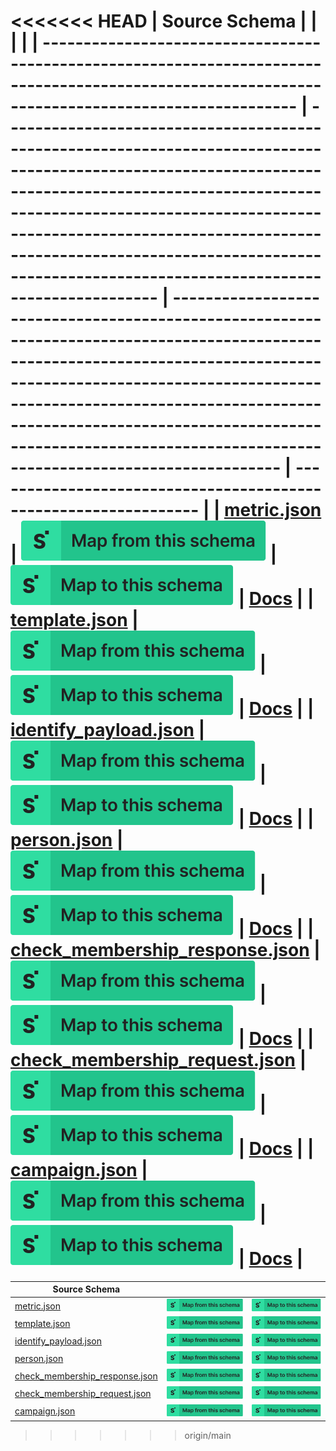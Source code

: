 <<<<<<< HEAD
| Source Schema                                                                                                                                     |                                                                                                                                                                                                                                                                                                                                     |                                                                                                                                                                                                                                                                                                                               |                                                                  |
| ------------------------------------------------------------------------------------------------------------------------------------------------- | ----------------------------------------------------------------------------------------------------------------------------------------------------------------------------------------------------------------------------------------------------------------------------------------------------------------------------------- | ----------------------------------------------------------------------------------------------------------------------------------------------------------------------------------------------------------------------------------------------------------------------------------------------------------------------------- | ---------------------------------------------------------------- |
| [metric.json](https://raw.githubusercontent.com/Stedi/registry/main/schemas/klaviyo/2021.11.26/metric.json)                                       | [![Map from this schema](/images/MapFromThisSchema.svg)](https://terminal.stedi.com/mappings/import?name=Mapping%20from%20Klaviyo's%20metric%20schema&referrer=registry-repo&source_json_schema=https://raw.githubusercontent.com/Stedi/registry/main/schemas/klaviyo/2021.11.26/metric.json)                                       | [![Map to this schema](/images/MapToThisSchema.svg)](https://terminal.stedi.com/mappings/import?name=Mapping%20to%20Klaviyo's%20metric%20schema&referrer=registry-repo&target_json_schema=https://raw.githubusercontent.com/Stedi/registry/main/schemas/klaviyo/2021.11.26/metric.json)                                       | [Docs](https://developers.klaviyo.com/en/reference/api-overview) |
| [template.json](https://raw.githubusercontent.com/Stedi/registry/main/schemas/klaviyo/2021.11.26/template.json)                                   | [![Map from this schema](/images/MapFromThisSchema.svg)](https://terminal.stedi.com/mappings/import?name=Mapping%20from%20Klaviyo's%20template%20schema&referrer=registry-repo&source_json_schema=https://raw.githubusercontent.com/Stedi/registry/main/schemas/klaviyo/2021.11.26/template.json)                                   | [![Map to this schema](/images/MapToThisSchema.svg)](https://terminal.stedi.com/mappings/import?name=Mapping%20to%20Klaviyo's%20template%20schema&referrer=registry-repo&target_json_schema=https://raw.githubusercontent.com/Stedi/registry/main/schemas/klaviyo/2021.11.26/template.json)                                   | [Docs](https://developers.klaviyo.com/en/reference/api-overview) |
| [identify_payload.json](https://raw.githubusercontent.com/Stedi/registry/main/schemas/klaviyo/2021.11.26/identify_payload.json)                   | [![Map from this schema](/images/MapFromThisSchema.svg)](https://terminal.stedi.com/mappings/import?name=Mapping%20from%20Klaviyo's%20identify_payload%20schema&referrer=registry-repo&source_json_schema=https://raw.githubusercontent.com/Stedi/registry/main/schemas/klaviyo/2021.11.26/identify_payload.json)                   | [![Map to this schema](/images/MapToThisSchema.svg)](https://terminal.stedi.com/mappings/import?name=Mapping%20to%20Klaviyo's%20identify_payload%20schema&referrer=registry-repo&target_json_schema=https://raw.githubusercontent.com/Stedi/registry/main/schemas/klaviyo/2021.11.26/identify_payload.json)                   | [Docs](https://developers.klaviyo.com/en/reference/api-overview) |
| [person.json](https://raw.githubusercontent.com/Stedi/registry/main/schemas/klaviyo/2021.11.26/person.json)                                       | [![Map from this schema](/images/MapFromThisSchema.svg)](https://terminal.stedi.com/mappings/import?name=Mapping%20from%20Klaviyo's%20person%20schema&referrer=registry-repo&source_json_schema=https://raw.githubusercontent.com/Stedi/registry/main/schemas/klaviyo/2021.11.26/person.json)                                       | [![Map to this schema](/images/MapToThisSchema.svg)](https://terminal.stedi.com/mappings/import?name=Mapping%20to%20Klaviyo's%20person%20schema&referrer=registry-repo&target_json_schema=https://raw.githubusercontent.com/Stedi/registry/main/schemas/klaviyo/2021.11.26/person.json)                                       | [Docs](https://developers.klaviyo.com/en/reference/api-overview) |
| [check_membership_response.json](https://raw.githubusercontent.com/Stedi/registry/main/schemas/klaviyo/2021.11.26/check_membership_response.json) | [![Map from this schema](/images/MapFromThisSchema.svg)](https://terminal.stedi.com/mappings/import?name=Mapping%20from%20Klaviyo's%20check_membership_response%20schema&referrer=registry-repo&source_json_schema=https://raw.githubusercontent.com/Stedi/registry/main/schemas/klaviyo/2021.11.26/check_membership_response.json) | [![Map to this schema](/images/MapToThisSchema.svg)](https://terminal.stedi.com/mappings/import?name=Mapping%20to%20Klaviyo's%20check_membership_response%20schema&referrer=registry-repo&target_json_schema=https://raw.githubusercontent.com/Stedi/registry/main/schemas/klaviyo/2021.11.26/check_membership_response.json) | [Docs](https://developers.klaviyo.com/en/reference/api-overview) |
| [check_membership_request.json](https://raw.githubusercontent.com/Stedi/registry/main/schemas/klaviyo/2021.11.26/check_membership_request.json)   | [![Map from this schema](/images/MapFromThisSchema.svg)](https://terminal.stedi.com/mappings/import?name=Mapping%20from%20Klaviyo's%20check_membership_request%20schema&referrer=registry-repo&source_json_schema=https://raw.githubusercontent.com/Stedi/registry/main/schemas/klaviyo/2021.11.26/check_membership_request.json)   | [![Map to this schema](/images/MapToThisSchema.svg)](https://terminal.stedi.com/mappings/import?name=Mapping%20to%20Klaviyo's%20check_membership_request%20schema&referrer=registry-repo&target_json_schema=https://raw.githubusercontent.com/Stedi/registry/main/schemas/klaviyo/2021.11.26/check_membership_request.json)   | [Docs](https://developers.klaviyo.com/en/reference/api-overview) |
| [campaign.json](https://raw.githubusercontent.com/Stedi/registry/main/schemas/klaviyo/2021.11.26/campaign.json)                                   | [![Map from this schema](/images/MapFromThisSchema.svg)](https://terminal.stedi.com/mappings/import?name=Mapping%20from%20Klaviyo's%20campaign%20schema&referrer=registry-repo&source_json_schema=https://raw.githubusercontent.com/Stedi/registry/main/schemas/klaviyo/2021.11.26/campaign.json)                                   | [![Map to this schema](/images/MapToThisSchema.svg)](https://terminal.stedi.com/mappings/import?name=Mapping%20to%20Klaviyo's%20campaign%20schema&referrer=registry-repo&target_json_schema=https://raw.githubusercontent.com/Stedi/registry/main/schemas/klaviyo/2021.11.26/campaign.json)                                   | [Docs](https://developers.klaviyo.com/en/reference/api-overview) |
=======
| Source Schema                                                                                                                                     |                                                                                                                                                                                                                                                                                                                                     |                                                                                                                                                                                                                                                                                                                               |
| ------------------------------------------------------------------------------------------------------------------------------------------------- | ----------------------------------------------------------------------------------------------------------------------------------------------------------------------------------------------------------------------------------------------------------------------------------------------------------------------------------- | ----------------------------------------------------------------------------------------------------------------------------------------------------------------------------------------------------------------------------------------------------------------------------------------------------------------------------- |
| [metric.json](https://raw.githubusercontent.com/Stedi/registry/main/schemas/klaviyo/2021.11.26/metric.json)                                       | [![Map from this schema](/images/MapFromThisSchema.svg)](https://terminal.stedi.com/mappings/import?name=Mapping%20from%20Klaviyo's%20metric%20schema&referrer=registry-repo&source_json_schema=https://raw.githubusercontent.com/Stedi/registry/main/schemas/klaviyo/2021.11.26/metric.json)                                       | [![Map to this schema](/images/MapToThisSchema.svg)](https://terminal.stedi.com/mappings/import?name=Mapping%20to%20Klaviyo's%20metric%20schema&referrer=registry-repo&target_json_schema=https://raw.githubusercontent.com/Stedi/registry/main/schemas/klaviyo/2021.11.26/metric.json)                                       |
| [template.json](https://raw.githubusercontent.com/Stedi/registry/main/schemas/klaviyo/2021.11.26/template.json)                                   | [![Map from this schema](/images/MapFromThisSchema.svg)](https://terminal.stedi.com/mappings/import?name=Mapping%20from%20Klaviyo's%20template%20schema&referrer=registry-repo&source_json_schema=https://raw.githubusercontent.com/Stedi/registry/main/schemas/klaviyo/2021.11.26/template.json)                                   | [![Map to this schema](/images/MapToThisSchema.svg)](https://terminal.stedi.com/mappings/import?name=Mapping%20to%20Klaviyo's%20template%20schema&referrer=registry-repo&target_json_schema=https://raw.githubusercontent.com/Stedi/registry/main/schemas/klaviyo/2021.11.26/template.json)                                   |
| [identify_payload.json](https://raw.githubusercontent.com/Stedi/registry/main/schemas/klaviyo/2021.11.26/identify_payload.json)                   | [![Map from this schema](/images/MapFromThisSchema.svg)](https://terminal.stedi.com/mappings/import?name=Mapping%20from%20Klaviyo's%20identify_payload%20schema&referrer=registry-repo&source_json_schema=https://raw.githubusercontent.com/Stedi/registry/main/schemas/klaviyo/2021.11.26/identify_payload.json)                   | [![Map to this schema](/images/MapToThisSchema.svg)](https://terminal.stedi.com/mappings/import?name=Mapping%20to%20Klaviyo's%20identify_payload%20schema&referrer=registry-repo&target_json_schema=https://raw.githubusercontent.com/Stedi/registry/main/schemas/klaviyo/2021.11.26/identify_payload.json)                   |
| [person.json](https://raw.githubusercontent.com/Stedi/registry/main/schemas/klaviyo/2021.11.26/person.json)                                       | [![Map from this schema](/images/MapFromThisSchema.svg)](https://terminal.stedi.com/mappings/import?name=Mapping%20from%20Klaviyo's%20person%20schema&referrer=registry-repo&source_json_schema=https://raw.githubusercontent.com/Stedi/registry/main/schemas/klaviyo/2021.11.26/person.json)                                       | [![Map to this schema](/images/MapToThisSchema.svg)](https://terminal.stedi.com/mappings/import?name=Mapping%20to%20Klaviyo's%20person%20schema&referrer=registry-repo&target_json_schema=https://raw.githubusercontent.com/Stedi/registry/main/schemas/klaviyo/2021.11.26/person.json)                                       |
| [check_membership_response.json](https://raw.githubusercontent.com/Stedi/registry/main/schemas/klaviyo/2021.11.26/check_membership_response.json) | [![Map from this schema](/images/MapFromThisSchema.svg)](https://terminal.stedi.com/mappings/import?name=Mapping%20from%20Klaviyo's%20check_membership_response%20schema&referrer=registry-repo&source_json_schema=https://raw.githubusercontent.com/Stedi/registry/main/schemas/klaviyo/2021.11.26/check_membership_response.json) | [![Map to this schema](/images/MapToThisSchema.svg)](https://terminal.stedi.com/mappings/import?name=Mapping%20to%20Klaviyo's%20check_membership_response%20schema&referrer=registry-repo&target_json_schema=https://raw.githubusercontent.com/Stedi/registry/main/schemas/klaviyo/2021.11.26/check_membership_response.json) |
| [check_membership_request.json](https://raw.githubusercontent.com/Stedi/registry/main/schemas/klaviyo/2021.11.26/check_membership_request.json)   | [![Map from this schema](/images/MapFromThisSchema.svg)](https://terminal.stedi.com/mappings/import?name=Mapping%20from%20Klaviyo's%20check_membership_request%20schema&referrer=registry-repo&source_json_schema=https://raw.githubusercontent.com/Stedi/registry/main/schemas/klaviyo/2021.11.26/check_membership_request.json)   | [![Map to this schema](/images/MapToThisSchema.svg)](https://terminal.stedi.com/mappings/import?name=Mapping%20to%20Klaviyo's%20check_membership_request%20schema&referrer=registry-repo&target_json_schema=https://raw.githubusercontent.com/Stedi/registry/main/schemas/klaviyo/2021.11.26/check_membership_request.json)   |
| [campaign.json](https://raw.githubusercontent.com/Stedi/registry/main/schemas/klaviyo/2021.11.26/campaign.json)                                   | [![Map from this schema](/images/MapFromThisSchema.svg)](https://terminal.stedi.com/mappings/import?name=Mapping%20from%20Klaviyo's%20campaign%20schema&referrer=registry-repo&source_json_schema=https://raw.githubusercontent.com/Stedi/registry/main/schemas/klaviyo/2021.11.26/campaign.json)                                   | [![Map to this schema](/images/MapToThisSchema.svg)](https://terminal.stedi.com/mappings/import?name=Mapping%20to%20Klaviyo's%20campaign%20schema&referrer=registry-repo&target_json_schema=https://raw.githubusercontent.com/Stedi/registry/main/schemas/klaviyo/2021.11.26/campaign.json)                                   |
>>>>>>> origin/main
